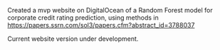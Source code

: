 Created a mvp website on DigitalOcean of a Random Forest model for corporate credit rating prediction, using methods in https://papers.ssrn.com/sol3/papers.cfm?abstract_id=3788037

Current website version under development.

